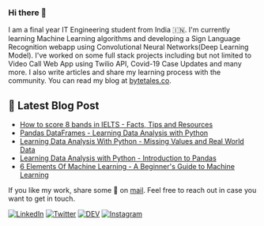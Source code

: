 ### Hi there 👋

I am a final year IT Engineering student from India 🇮🇳. I'm currently learning Machine Learning algorithms and developing a Sign Language Recognition webapp using Convolutional Neural Networks(Deep Learning Model). I've worked on some full stack projects including but not limited to Video Call Web App using Twilio API, Covid-19 Case Updates and many more. I also write articles and share my learning process with the community. You can read my blog at [bytetales.co](https://bytetales.co).

## 📕 Latest Blog Post

<!-- BLOG-POST-LIST:START -->
- [How to score 8 bands in IELTS - Facts, Tips and Resources](https://bytetales.co/how-to-score-8-bands-in-ielts-facts-tips-and-resources/)
- [Pandas DataFrames  - Learning Data Analysis with Python](https://bytetales.co/pandas-data-frames-learning-data-analysis-with-python/)
- [Learning Data Analysis With Python - Missing Values and Real World Data](https://bytetales.co/learning-data-analysis-with-python-missing-values-and-real-world-data/)
- [Learning Data Analysis with Python - Introduction to Pandas](https://bytetales.co/learning-data-analysis-with-python-introduction-to-pandas/)
- [6 Elements Of Machine Learning - A Beginner's Guide to Machine Learning](https://bytetales.co/6-elements-of-machine-learning-a-beginner-s-guide-to-machine-learning/)
<!-- BLOG-POST-LIST:END -->

If you like my work, share some 💙 on [mail](mailto:hey@bytetales.co). Feel free to reach out in case you want to get in touch.

[![LinkedIn][1.1]][1]
[![Twitter][2.1]][2]
[![DEV][3.1]][3]
[![Instagram][4.1]][4]

[1.1]: https://img.icons8.com/color/48/000000/linkedin.png
[2.1]: https://img.icons8.com/fluent/48/000000/twitter.png
[3.1]: https://img.icons8.com/windows/32/000000/dev.png
[4.1]: https://img.icons8.com/fluent/48/000000/instagram-new.png
[1]: https://www.linkedin.com/in/james-shah/
[2]: https://twitter.com/JamesShah18
[3]: https://dev.to/jamesshah
[4]: https:://instagram.com/word._.dreamer
